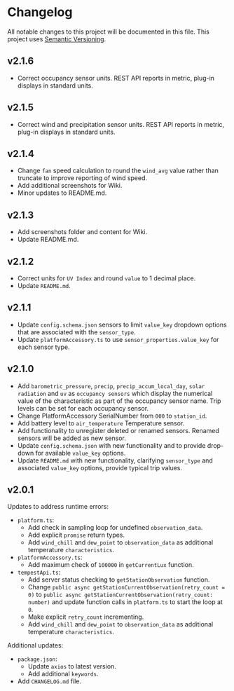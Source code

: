 # Changelog

All notable changes to this project will be documented in this file. This project uses [Semantic Versioning](https://semver.org/).

## v2.1.6
* Correct occupancy sensor units. REST API reports in metric, plug-in displays in standard units.

## v2.1.5
* Correct wind and precipitation sensor units. REST API reports in metric, plug-in displays in standard units.

## v2.1.4
* Change `fan` speed calculation to round the `wind_avg` value rather than truncate to improve reporting of wind speed.
* Add additional screenshots for Wiki.
* Minor updates to README.md.

## v2.1.3
* Add screenshots folder and content for Wiki.
* Update README.md.

## v2.1.2
* Correct units for `UV Index` and round `value` to 1 decimal place.
* Update `README.md`.

## v2.1.1
* Update `config.schema.json` sensors to limit `value_key` dropdown options that are associated with the `sensor_type`.
* Update `platformAccessory.ts` to use `sensor_properties.value_key` for each sensor type.

## v2.1.0
* Add `barometric_pressure`, `precip`, `precip_accum_local_day`, `solar radiation` and `uv` as `occupancy sensors` which display the numerical value of the characteristic as part of the occupancy sensor name. Trip levels can be set for each occupancy sensor.
* Change PlatformAccessory SerialNumber from `000` to `station_id`.
* Add battery level to `air_temperature` Temperature sensor.
* Add functionality to unregister deleted or renamed sensors. Renamed sensors will be added as new sensor.
* Update `config.schema.json` with new functionality and to provide drop-down for available `value_key` options. 
* Update `README.md` with new functionality, clarifying `sensor_type` and associated `value_key` options, provide typical trip values.

## v2.0.1
Updates to address runtime errors:
* `platform.ts`:
  * Add check in sampling loop for undefined `observation_data`.
  * Add explicit `promise` return types.
  * Add `wind_chill` and `dew_point` to `observation_data` as additional temperature `characteristics`.
* `platformAccessory.ts`:
  * Add maximum check of `100000` in `getCurrentLux` function.
* `tempestApi.ts`:
  * Add server status checking to `getStationObservation` function.
  * Change `public async getStationCurrentObservation(retry_count = 0)` to `public async getStationCurrentObservation(retry_count: number)` and update function calls in `platform.ts` to start the loop at `0`.
  * Make explicit `retry_count` incrementing.
  * Add `wind_chill` and `dew_point` to `observation_data` as additional temperature `characteristics`.

Additional updates:
* `package.json`:
  * Update `axios` to latest version.
  * Add additional `keywords`.
* Add `CHANGELOG.md` file.

